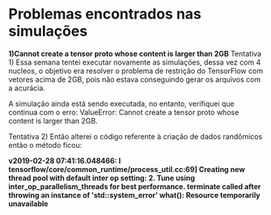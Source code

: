 <h1>Problemas encontrados nas simulações</h1>

<b>1)Cannot create a tensor proto whose content is larger than 2GB</b>
  Tentativa 1) Essa semana tentei executar novamente as simulações, dessa vez com 4
  nucleos, o objetivo era resolver o problema de restrição do TensorFlow com vetores acima
  de 2GB, pois não estava conseguindo gerar os arquivos com a acurácia.

  A simulação ainda está sendo executada, no entanto, verifiquei que continua com o erro:
  ValueError: Cannot create a tensor proto whose content is larger than 2GB.

Tentativa 2) Então alterei o código referente à criação de dados randômicos então o
método ficou:


<b>v2019-02-28 07:41:16.048466: I tensorflow/core/common_runtime/process_util.cc:69] Creating new thread pool with default inter op setting: 2. Tune using inter_op_parallelism_threads for best performance.
terminate called after throwing an instance of 'std::system_error'
  what():  Resource temporarily unavailable</b>
